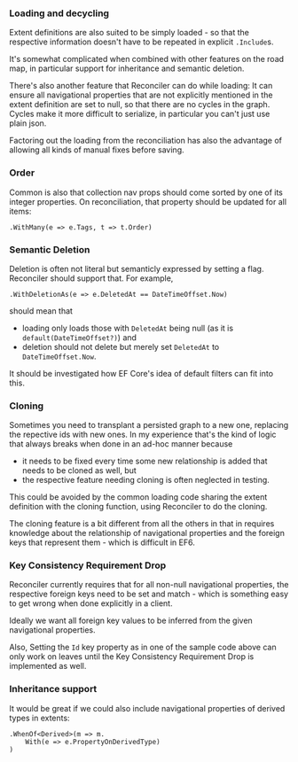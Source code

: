 ### Loading and decycling

Extent definitions are also suited to be simply loaded - so that the respective information doesn't have to be repeated in explicit `.Include`s.

It's somewhat complicated when combined with other features on the road map, in particular support for inheritance and semantic deletion.

There's also another feature that Reconciler can do while loading: It can ensure all navigational properties that are not explicitly mentioned in the extent definition are set to null, so that there are no cycles in the graph. Cycles make it more difficult to serialize, in particular you can't just use plain json.

Factoring out the loading from the reconciliation has also the advantage of allowing all kinds of manual fixes before saving.

### Order

Common is also that collection nav props should come sorted by one of its integer properties. On reconciliation, that property should be updated for all items:

    .WithMany(e => e.Tags, t => t.Order)

### Semantic Deletion

Deletion is often not literal but semanticly expressed by setting a flag. Reconciler should support that. For example,

    .WithDeletionAs(e => e.DeletedAt == DateTimeOffset.Now)

should mean that

* loading only loads those with `DeletedAt` being null (as it is `default(DateTimeOffset?)`) and
* deletion should not delete but merely set `DeletedAt` to `DateTimeOffset.Now`.

It should be investigated how EF Core's idea of default filters can fit into this.

### Cloning

Sometimes you need to transplant a persisted graph to a new one, replacing the repective ids with new ones. In my experience that's the kind of logic that always breaks when done in an ad-hoc manner because

* it needs to be fixed every time some new relationship is added that needs to be cloned as well, but
* the respective feature needing cloning is often neglected in testing.

This could be avoided by the common loading code sharing the extent definition with the cloning function, using Reconciler to do the cloning.

The cloning feature is a bit different from all the others in that in requires knowledge about the relationship of navigational properties and the foreign keys that represent them - which is difficult in EF6.

### Key Consistency Requirement Drop

Reconciler currently requires that for all non-null navigational properties, the respective foreign keys need to be set and match - which is something easy to get wrong when done explicitly in a client.

Ideally we want all foreign key values to be inferred from the given navigational properties.

Also, Setting the `Id` key property as in one of the sample code above can only work on leaves until the Key Consistency Requirement Drop is implemented as well.

### Inheritance support

It would be great if we could also include navigational properties of derived types in extents:

    .WhenOf<Derived>(m => m.
        With(e => e.PropertyOnDerivedType)
    )
